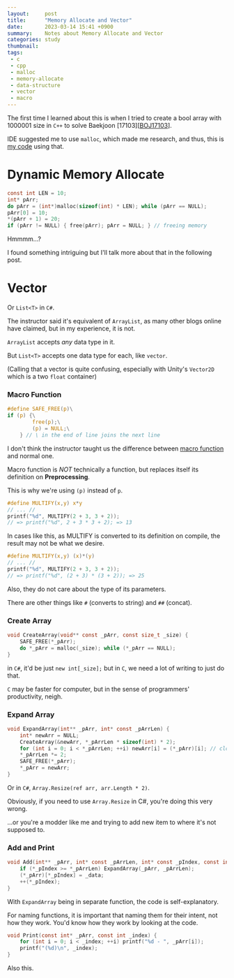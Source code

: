 ```yaml
---
layout:     post
title:      "Memory Allocate and Vector"
date:       2023-03-14 15:41 +0900
summary:    Notes about Memory Allocate and Vector
categories: study
thumbnail: 
tags:
 - c
 - cpp
 - malloc
 - memory-allocate
 - data-structure
 - vector
 - macro
---
```


The first time I learned about this is when I tried to create
a bool array with 1000001 size in `C++` to solve Baekjoon [17103][[BOJ17103]].

IDE suggested me to use `malloc`, which made me research,
and thus, this is [my code][BOJ17103Solution] using that.


# Dynamic Memory Allocate

```c
const int LEN = 10;
int* pArr;
do pArr = (int*)malloc(sizeof(int) * LEN); while (pArr == NULL);
pArr[0] = 10;
*(pArr + 1) = 20;
if (pArr != NULL) {	free(pArr);	pArr = NULL; } // freeing memory
```

Hmmmm...?

I found something intriguing but
I'll talk more about that in the following post.


# Vector

Or `List<T>` in `C#`.

The instructor said it's equivalent of `ArrayList`,
as many other blogs online have claimed,
but in my experience, it is not.

`ArrayList` accepts *any* data type in it.

But `List<T>` accepts one data type for each, like `vector`.

(Calling that a vector is quite confusing, especially with
Unity's `Vector2D` which is a two `float` container)


### Macro Function

```c
#define SAFE_FREE(p)\
if (p) {\
		free(p);\
		(p) = NULL;\
	} // \ in the end of line joins the next line
```

I don't think the instructor taught us the difference
between [macro function][Macro] and normal one.

Macro function is *NOT* technically a function,
but replaces itself its definition on **Preprocessing**.

This is why we're using `(p)` instead of `p`.

```c
#define MULTIFY(x,y) x*y
// ... //
printf("%d", MULTIFY(2 + 3, 3 + 2));
// => printf("%d", 2 + 3 * 3 + 2); => 13
```

In cases like this, as MULTIFY is converted to its definition
on compile, the result may not be what we desire.

```c
#define MULTIFY(x,y) (x)*(y)
// ... //
printf("%d", MULTIFY(2 + 3, 3 + 2));
// => printf("%d", (2 + 3) * (3 + 2)); => 25
```

Also, they do not care about the type of its parameters.

There are other things like `#` (converts to string)
and `##` (concat).


### Create Array

```c
void CreateArray(void** const _pArr, const size_t _size) {
	SAFE_FREE(*_pArr);
	do *_pArr = malloc(_size); while (*_pArr == NULL);
}
```

in `C#`, it'd be just `new int[_size];`
but in `C`, we need a lot of writing to just do that.

`C` may be faster for computer, but
in the sense of programmers' productivity, neigh.


### Expand Array

```c
void ExpandArray(int** _pArr, int* const _pArrLen) {
	int* newArr = NULL;
	CreateArray(&newArr, *_pArrLen * sizeof(int) * 2);
	for (int i = 0; i < *_pArrLen; ++i) newArr[i] = (*_pArr)[i]; // clone
	*_pArrLen *= 2;
	SAFE_FREE(*_pArr);
	*_pArr = newArr;
}
```

Or in `C#`, `Array.Resize(ref arr, arr.Length * 2)`.

Obviously, if you need to use `Array.Resize` in C#,
you're doing this very wrong.

...or you're a modder like me
and trying to add new item to where it's not supposed to.


### Add and Print

```c
void Add(int** _pArr, int* const _pArrLen, int* const _pIndex, const int _data) {
	if (*_pIndex >= *_pArrLen) ExpandArray(_pArr, _pArrLen);
	(*_pArr)[*_pIndex] = _data;
	++(*_pIndex);
}
```

With `ExpandArray` being in separate function,
the code is self-explanatory.

For naming functions, it is important that naming them
for their intent, not how they work.
You'd know how they work by looking at the code.


```c
void Print(const int* _pArr, const int _index) {
	for (int i = 0; i < _index; ++i) printf("%d - ", _pArr[i]);
	printf("(%d)\n", _index);
}
```

Also this.


[BOJ17103]: https://www.acmicpc.net/problem/17103
[BOJ17103Solution]: https://www.acmicpc.net/source/57272891
[Macro]: https://learn.microsoft.com/en-us/cpp/preprocessor/macros-c-cpp?view=msvc-170